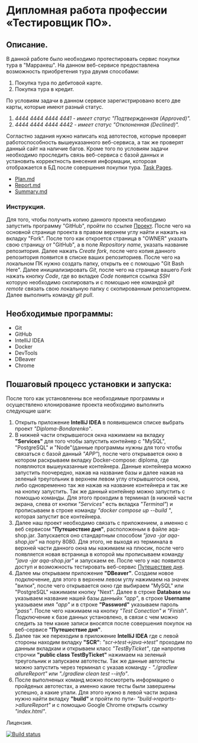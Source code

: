 # Дипломная работа профессии «Тестировщик ПО». 

## Описание.
В данной работе было необходимо протестировать сервис покупки тура в "Марракеш". 
На данном веб-сервисе предоставлена возможность приобретения тура двумя способами: 

   1) Покупка тура по дебитовой карте.
   2) Покупка тура в кредит.
      
По условиям задачи в данном сервисе зарегистрировано всего две карты, которые имеют разный статус.

   1) *4444 4444 4444 4441 - имеет статус "Подтвержденная (Аpproved)".*
   2) *4444 4444 4444 4442 - имеет статус "Отклоненная (Declined)".*

Согластно задания нужно написать код автотестов, которые проверят работоспособность вышеуказанного веб-сервиса, 
а так же проверят данный сайт на наличие багов. Кроме того по условиям задачи необходимо проследить связь веб-сервиса 
с базой данных и установить корректность внесения информации, котороая отображается в БД после совершения покупки тура.
[Task Pages](https://github.com/netology-code/qa-diploma#readme).


  - [Plan.md](https://github.com/007Nick91/Diploma-Bondarenko/blob/main/docs/Plan.md)
  - [Report.md](https://github.com/007Nick91/Diploma-Bondarenko/blob/main/docs/Report.md)
  - [Summary.md](https://github.com/007Nick91/Diploma-Bondarenko/blob/main/docs/Summary.md)
 

### Инструкция.
Для того, чтобы получить копию данного проекта необходимо запустить программу "GitHub", пройти по ссылке 
[Проект](https://github.com/007Nick91/Diploma-Bondarenko/edit/main/). После чего на основной странице проекта в правом верхнем углу найти и нажать на вкладку "Fork". После того как откроется страница в "OWNER" указать свою страницу от "GitHub", а в поле *Repository name*, указать название репозитория. Далее нажать *Create fork*, после чего копия данного репозитория появится в списке ваших репозиториев. После чего на локальном ПК нужно создать папку, открыть ее с помощью "Git Bash Here". Далее инициализировать *Git*, после чего на странице вашего *Fork* нажать кнопку *Code*, где во вкладке *Code* появится ссылка *SSH* которую необходимо скопировать и с помощью нее командой *git remote* связать свою локальную папку с скопированным репозиторием. Далее выполнить команду *git pull*.

## Необходимые программы:
 - Git
 - GitHub
 - IntelliJ IDEA
 - Docker
 - DevTools
 - DBeaver
 - Chrome

## Пошаговый процесс установки и запуска:
После того как установленны все необходимые программы и осуществлено клонирование проекта необходимо выполнить следующие шаги:
  1. Открыть приложение **IntelliJ IDEA** в появившемся списке выбрать проект *"Diploma-Bondarenko"*. 
  2. В нижней части открывшегося окна нажимаем на вкладку **"Services"** для того чтобы запустить контейнер с "MySQL", "PostgreSQL" и "Node"(данные программы нужны для того чтобы связаться с базой данный *"APP"*), после чего открывается окно в котором раскрываем вкладку Docker-compose: diploma, где появляются вышеуказанные контейнера. Данные контейнера можно запустить поочередно, нажав на название базы и далее нажав на зеленый треугольник в верхнем левом углу открывшегося окна, либо одновременно так же нажав на название контейнера и так же на кнопку запустить. Так же данный контейнер можно запустить с помощью команды. Для этого проходим в терминал (в нижней части экрана, слева от кнопки *"Services"* есть вкладка *"Terminal"*) и прописываем в строке команду *"docker compose up --build "*, которая запустит все контейнера.
  3. Далее наш проект необходимо связать с приложением, а именно с веб сервисом **"Путешествие дня"**, расположеным в файле aqa-shop.jar. Запускается оно стандартным способом *"java -jar aqa-shop.jar"* на порту 8080. Для этого, не выходя из терминала в верхней части данного окна мы нажимаем на плюсик, после чего появляется новая встраница в которой мы прописываем команду *"java -jar aqa-shop.jar"* и запускаем ее. После чего у нас появится доступ и возможность тестировать веб-сервис [Путешествие дня](http://localhost:8080/).
  4. Далее мы открываем приложение **"DBeaver"**. Создаем новое подключение, для этого в верхнем левом углу нажимаем на значек "вилки", после чего открывается окно где выбираем "MySQL" или "PostgreSQL" нажимаем кнопку "Next". Далее в строке **Database** мы указываем название нашей базы данныйх *"app"*, в строке **Username** указываем имя *"app"* и в строке **"Password"** указываем пароль *"pass"*. После чего нажимаем на кнопку *"Test Conection"* и *"Finish"*. Подключение к базе данных установлено, в связи с чем можно следить за тем какие записи вносятся после совершения покупок на веб-сервисе **"Путешествие дня"**.
  5. Далее так же переходим в приложение **IntelliJ IDEA** где с левой стороны находим вкладку **"SCR"**: *"scr->test->java->test"*  проходим по данным вкладкам и открываем класс *"TestByTicket"*, где напротив строчки **"public class TestByTicket"** нажимаем на зеленый треугольник и запускаем автотесты. Так же данные автотесты можно запустить через терминал с указав команду -  *"./gradlew allureReport"* или *"./gradlew clean test --info"*.
  6. После выполненых команд можно посмотреть информацию о пройденых автотестах, а именно какие тесты были завершены успешно, а какие упали. Для этого нужно в левой части экрана нужно найти вкладку **"build"** и пройти по пути- *"build->reports->allureReport"*  и с помощью Google Chrome открыть ссылку *"index.html"*.


Лицензия.
        









[![Build status](https://ci.appveyor.com/api/projects/status/el4t9i31p1qpuyrd?svg=true)](https://ci.appveyor.com/project/007Nick91/diploma-bondarenko)
